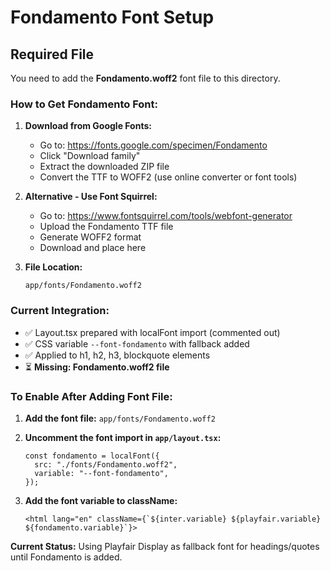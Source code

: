 # Fondamento Font Setup

## Required File

You need to add the **Fondamento.woff2** font file to this directory.

### How to Get Fondamento Font:

1. **Download from Google Fonts:**
   - Go to: https://fonts.google.com/specimen/Fondamento
   - Click "Download family"
   - Extract the downloaded ZIP file
   - Convert the TTF to WOFF2 (use online converter or font tools)

2. **Alternative - Use Font Squirrel:**
   - Go to: https://www.fontsquirrel.com/tools/webfont-generator
   - Upload the Fondamento TTF file
   - Generate WOFF2 format
   - Download and place here

3. **File Location:**
   ```
   app/fonts/Fondamento.woff2
   ```

### Current Integration:
- ✅ Layout.tsx prepared with localFont import (commented out)
- ✅ CSS variable `--font-fondamento` with fallback added  
- ✅ Applied to h1, h2, h3, blockquote elements
- ⏳ **Missing: Fondamento.woff2 file**

### To Enable After Adding Font File:

1. **Add the font file:** `app/fonts/Fondamento.woff2`

2. **Uncomment the font import in `app/layout.tsx`:**
   ```tsx
   const fondamento = localFont({
     src: "./fonts/Fondamento.woff2",
     variable: "--font-fondamento",
   });
   ```

3. **Add the font variable to className:**
   ```tsx
   <html lang="en" className={`${inter.variable} ${playfair.variable} ${fondamento.variable}`}>
   ```

**Current Status:** Using Playfair Display as fallback font for headings/quotes until Fondamento is added.
